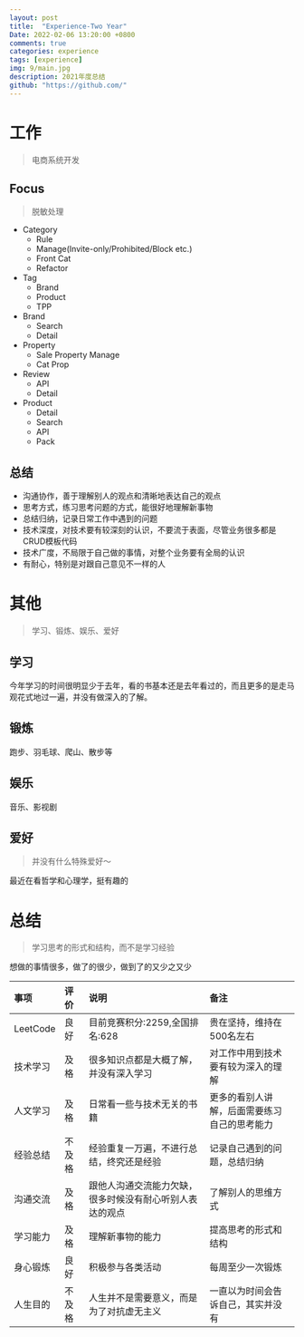 ```yaml
---
layout: post
title:  "Experience-Two Year"
Date: 2022-02-06 13:20:00 +0800
comments: true
categories: experience
tags: [experience]
img: 9/main.jpg
description: 2021年度总结
github: "https://github.com/"
---
```


# 工作
> 电商系统开发

## Focus
> 脱敏处理

- Category 
  - Rule
  - Manage(Invite-only/Prohibited/Block etc.)
  - Front Cat
  - Refactor
- Tag
  - Brand
  - Product
  - TPP
- Brand
  - Search
  - Detail
- Property
  - Sale Property Manage
  - Cat Prop
- Review
  - API
  - Detail
- Product
  - Detail
  - Search
  - API
  - Pack


## 总结
- 沟通协作，善于理解别人的观点和清晰地表达自己的观点
- 思考方式，练习思考问题的方式，能很好地理解新事物
- 总结归纳，记录日常工作中遇到的问题
- 技术深度，对技术要有较深刻的认识，不要流于表面，尽管业务很多都是CRUD模板代码
- 技术广度，不局限于自己做的事情，对整个业务要有全局的认识
- 有耐心，特别是对跟自己意见不一样的人

# 其他
> 学习、锻炼、娱乐、爱好

## 学习
今年学习的时间很明显少于去年，看的书基本还是去年看过的，而且更多的是走马观花式地过一遍，并没有做深入的了解。
## 锻炼
跑步、羽毛球、爬山、散步等
## 娱乐
音乐、影视剧
## 爱好
> 并没有什么特殊爱好～

最近在看哲学和心理学，挺有趣的

# 总结
> 学习思考的形式和结构，而不是学习经验

想做的事情很多，做了的很少，做到了的又少之又少

| 事项  | 评价  | 说明  | 备注  |
|:----------|:----------|:----------|:----------|
| LeetCode    | 良好    |目前竞赛积分:2259,全国排名:628 | 贵在坚持，维持在500名左右  |
| 技术学习    | 及格    | 很多知识点都是大概了解，并没有深入学习    | 对工作中用到技术要有较为深入的理解  |
| 人文学习 |   及格  | 日常看一些与技术无关的书籍 | 更多的看别人讲解，后面需要练习自己的思考能力 |
| 经验总结    | 不及格    | 经验重复一万遍，不进行总结，终究还是经验| 记录自己遇到的问题，总结归纳  |
| 沟通交流    | 及格  | 跟他人沟通交流能力欠缺，很多时候没有耐心听别人表达的观点   | 了解别人的思维方式|
| 学习能力   |及格  |理解新事物的能力|提高思考的形式和结构|
|身心锻炼|良好 |积极参与各类活动|每周至少一次锻炼|
|人生目的|不及格|人生并不是需要意义，而是为了对抗虚无主义|一直以为时间会告诉自己，其实并没有|

